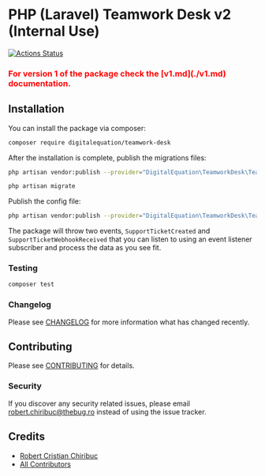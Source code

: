 # PHP (Laravel) Teamwork Desk v2 (Internal Use)

[![Actions Status](https://github.com/digitalequation/teamwork-desk/workflows/Run%20Tests/badge.svg)](https://github.com/digitalequation/teamwork-desk/actions)

<h3><span style="color:red">For version 1 of the package check the [v1.md](./v1.md) documentation.</span></h3>

## Installation

You can install the package via composer:

```bash
composer require digitalequation/teamwork-desk
```

After the installation is complete, publish the migrations files:
```bash
php artisan vendor:publish --provider="DigitalEquation\TeamworkDesk\TeamworkDeskServiceProvider" --tag="migrations"

php artisan migrate
```

Publish the config file:
```bash
php artisan vendor:publish --provider="DigitalEquation\TeamworkDesk\TeamworkDeskServiceProvider" --tag="config"
```


The package will throw two events, `SupportTicketCreated` and `SupportTicketWebhookReceived` that you can listen to using an event listener subscriber and process the data as you see fit.

### Testing

``` bash
composer test
```

### Changelog

Please see [CHANGELOG](CHANGELOG.md) for more information what has changed recently.

## Contributing

Please see [CONTRIBUTING](CONTRIBUTING.md) for details.

### Security

If you discover any security related issues, please email robert.chiribuc@thebug.ro instead of using the issue tracker.

## Credits

- [Robert Cristian Chiribuc](https://github.com/chiribuc)
- [All Contributors](../../contributors)
